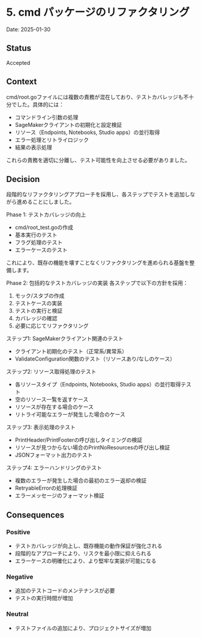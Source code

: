 # 5. cmd パッケージのリファクタリング

Date: 2025-01-30

## Status

Accepted

## Context

cmd/root.goファイルには複数の責務が混在しており、テストカバレッジも不十分でした。具体的には：

- コマンドライン引数の処理
- SageMakerクライアントの初期化と設定検証
- リソース（Endpoints, Notebooks, Studio apps）の並行取得
- エラー処理とリトライロジック
- 結果の表示処理

これらの責務を適切に分離し、テスト可能性を向上させる必要がありました。

## Decision

段階的なリファクタリングアプローチを採用し、各ステップでテストを追加しながら進めることにしました。

Phase 1: テストカバレッジの向上
- cmd/root_test.goの作成
- 基本実行のテスト
- フラグ処理のテスト
- エラーケースのテスト

これにより、既存の機能を壊すことなくリファクタリングを進められる基盤を整備します。

Phase 2: 包括的なテストカバレッジの実装
各ステップで以下の方針を採用：
1. モック/スタブの作成
2. テストケースの実装
3. テストの実行と検証
4. カバレッジの確認
5. 必要に応じてリファクタリング

ステップ1: SageMakerクライアント関連のテスト
- クライアント初期化のテスト（正常系/異常系）
- ValidateConfiguration関数のテスト（リソースあり/なしのケース）

ステップ2: リソース取得処理のテスト
- 各リソースタイプ（Endpoints, Notebooks, Studio apps）の並行取得テスト
- 空のリソース一覧を返すケース
- リソースが存在する場合のケース
- リトライ可能なエラーが発生した場合のケース

ステップ3: 表示処理のテスト
- PrintHeader/PrintFooterの呼び出しタイミングの検証
- リソースが見つからない場合のPrintNoResourcesの呼び出し検証
- JSONフォーマット出力のテスト

ステップ4: エラーハンドリングのテスト
- 複数のエラーが発生した場合の最初のエラー返却の検証
- RetryableErrorの処理検証
- エラーメッセージのフォーマット検証

## Consequences

### Positive

- テストカバレッジが向上し、既存機能の動作保証が強化される
- 段階的なアプローチにより、リスクを最小限に抑えられる
- エラーケースの明確化により、より堅牢な実装が可能になる

### Negative

- 追加のテストコードのメンテナンスが必要
- テストの実行時間が増加

### Neutral

- テストファイルの追加により、プロジェクトサイズが増加
